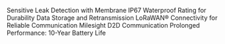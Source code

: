 Sensitive Leak Detection with Membrane
IP67 Waterproof Rating for Durability
Data Storage and Retransmission
LoRaWAN® Connectivity for Reliable Communication
Milesight D2D Communication
Prolonged Performance: 10-Year Battery Life

